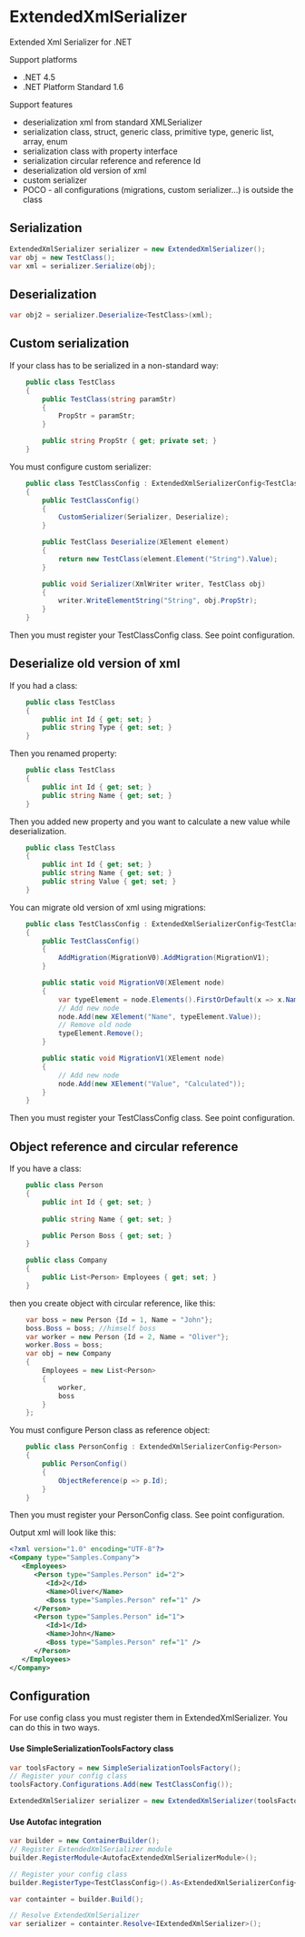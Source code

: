# ExtendedXmlSerializer
Extended Xml Serializer for .NET

Support platforms
* .NET 4.5 
* .NET Platform Standard 1.6

Support features
* deserialization xml from standard XMLSerializer
* serialization class, struct, generic class, primitive type, generic list, array, enum
* serialization class with property interface
* serialization circular reference and reference Id
* deserialization old version of xml
* custom serializer
* POCO - all configurations (migrations, custom serializer...) is outside the class

## Serialization
```csharp
ExtendedXmlSerializer serializer = new ExtendedXmlSerializer();
var obj = new TestClass();
var xml = serializer.Serialize(obj);
```

## Deserialization
```csharp
var obj2 = serializer.Deserialize<TestClass>(xml);
```

## Custom serialization
If your class has to be serialized in a non-standard way:
```csharp
    public class TestClass
    {
        public TestClass(string paramStr)
        {
            PropStr = paramStr;
        }

        public string PropStr { get; private set; }
    }
```
You must configure custom serializer:
```csharp
	public class TestClassConfig : ExtendedXmlSerializerConfig<TestClass>
    {
        public TestClassConfig()
        {
            CustomSerializer(Serializer, Deserialize);
        }

        public TestClass Deserialize(XElement element)
        {
            return new TestClass(element.Element("String").Value);
        }

        public void Serializer(XmlWriter writer, TestClass obj)
        {
            writer.WriteElementString("String", obj.PropStr);
        }
    }
```
Then you must register your TestClassConfig class. See point configuration.

## Deserialize old version of xml
If you had a class:
```csharp
    public class TestClass
    {
        public int Id { get; set; }
        public string Type { get; set; } 
    }
```
Then you renamed property:
```csharp
    public class TestClass
    {
        public int Id { get; set; }
        public string Name { get; set; } 
    }
```
Then you added new property and you want to calculate a new value while deserialization.
```csharp
    public class TestClass
    {
        public int Id { get; set; }
        public string Name { get; set; } 
        public string Value { get; set; }
    }
```

You can migrate old version of xml using migrations:
```csharp
	public class TestClassConfig : ExtendedXmlSerializerConfig<TestClass>
    {
        public TestClassConfig()
        {
            AddMigration(MigrationV0).AddMigration(MigrationV1);
        }

        public static void MigrationV0(XElement node)
        {
            var typeElement = node.Elements().FirstOrDefault(x => x.Name == "Type");
            // Add new node
            node.Add(new XElement("Name", typeElement.Value));
            // Remove old node
            typeElement.Remove();
        }

        public static void MigrationV1(XElement node)
        {
            // Add new node
            node.Add(new XElement("Value", "Calculated"));
        }
    }
```
Then you must register your TestClassConfig class. See point configuration.

## Object reference and circular reference
If you have a class:
```csharp
    public class Person
    {
        public int Id { get; set; }
     
	    public string Name { get; set; }

        public Person Boss { get; set; }
    }

    public class Company
    {
        public List<Person> Employees { get; set; }
    }
```

then you create object with circular reference, like this:
```csharp
    var boss = new Person {Id = 1, Name = "John"};
    boss.Boss = boss; //himself boss
    var worker = new Person {Id = 2, Name = "Oliver"};
    worker.Boss = boss;
    var obj = new Company
    {
        Employees = new List<Person>
        {
            worker,
            boss
        }
    };
```

You must configure Person class as reference object:
```csharp
    public class PersonConfig : ExtendedXmlSerializerConfig<Person>
    {
        public PersonConfig()
        {
            ObjectReference(p => p.Id);
        }
    }
```
Then you must register your PersonConfig class. See point configuration.

Output xml will look like this:
```xml
<?xml version="1.0" encoding="UTF-8"?>
<Company type="Samples.Company">
   <Employees>
      <Person type="Samples.Person" id="2">
         <Id>2</Id>
         <Name>Oliver</Name>
         <Boss type="Samples.Person" ref="1" />
      </Person>
      <Person type="Samples.Person" id="1">
         <Id>1</Id>
         <Name>John</Name>
         <Boss type="Samples.Person" ref="1" />
      </Person>
   </Employees>
</Company>
```

## Configuration
For use config class you must register them in ExtendedXmlSerializer. You can do this in two ways.

#### Use SimpleSerializationToolsFactory class
```csharp
var toolsFactory = new SimpleSerializationToolsFactory();
// Register your config class
toolsFactory.Configurations.Add(new TestClassConfig());

ExtendedXmlSerializer serializer = new ExtendedXmlSerializer(toolsFactory);
```

#### Use Autofac integration
```csharp
var builder = new ContainerBuilder();
// Register ExtendedXmlSerializer module
builder.RegisterModule<AutofacExtendedXmlSerializerModule>();

// Register your config class
builder.RegisterType<TestClassConfig>().As<ExtendedXmlSerializerConfig<TestClass>>().SingleInstance();

var containter = builder.Build();

// Resolve ExtendedXmlSerializer
var serializer = containter.Resolve<IExtendedXmlSerializer>();
```


